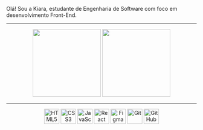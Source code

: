 Olá! Sou a Kiara, estudante de Engenharia de Software com foco em desenvolvimento Front-End.

---

<div align="center">
  <img height="180em" src="https://github-readme-stats.vercel.app/api?username=kiaraengineer-dev&show_icons=true&theme=radical&count_private=true" />
  <img height="180em" src="https://github-readme-stats.vercel.app/api/top-langs/?username=kiaraengineer-dev&layout=compact&theme=radical" />
</div>

---
<p align="center">
  <img src="https://cdn.jsdelivr.net/gh/devicons/devicon/icons/html5/html5-original.svg" width="40px" alt="HTML5" title="HTML5"/>
  <img src="https://cdn.jsdelivr.net/gh/devicons/devicon/icons/css3/css3-original.svg" width="40px" alt="CSS3" title="CSS3"/>
  <img src="https://cdn.jsdelivr.net/gh/devicons/devicon/icons/javascript/javascript-original.svg" width="40px" alt="JavaScript" title="JavaScript"/>
  <img src="https://cdn.jsdelivr.net/gh/devicons/devicon/icons/react/react-original.svg" width="40px" alt="React" title="React"/>
  <img src="https://cdn.jsdelivr.net/gh/devicons/devicon/icons/figma/figma-original.svg" width="40px" alt="Figma" title="Figma"/>
  <img src="https://cdn.jsdelivr.net/gh/devicons/devicon/icons/git/git-original.svg" width="40px" alt="Git" title="Git"/>
  <img src="https://cdn.jsdelivr.net/gh/devicons/devicon/icons/github/github-original.svg" width="40px" alt="GitHub" title="GitHub"/>
</p>


          








